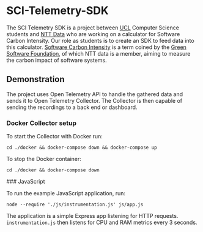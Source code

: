 # SCI-Telemetry-SDK

The SCI Telemetry SDK is a project between [UCL](https://www.ucl.ac.uk/) Computer Science students
and [NTT Data](https://www.nttdata.com/global/en) who are working on a calculator for Software Carbon Intensity.
Our role as students is to create an SDK to feed data into this calculator.
[Software Carbon Intensity](https://greensoftware.foundation/articles/software-carbon-intensity-crafting-a-standard) is a term
coined by the [Green Software Foundation](https://greensoftware.foundation/), of which NTT data is a member, aiming to measure
the carbon impact of software systems.

## Demonstration

The project uses Open Telemetry API to handle the gathered data and sends it to Open Telemetry Collector. The Collector is then capable of sending the recordings to a back end or dashboard.

### Docker Collector setup

To start the Collector with Docker run:
```
cd ./docker && docker-compose down && docker-compose up
```

To stop the Docker container:
```
cd ./docker && docker-compose down
```

### JavaScript

To run the example JavaScript application, run:
```
node --require './js/instrumentation.js' js/app.js
```

The application is a simple Express app listening for HTTP requests. `instrumentation.js` then listens for CPU and RAM metrics every 3 seconds.